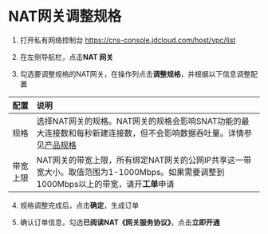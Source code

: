 # NAT网关调整规格
1. 打开私有网络控制台 https://cns-console.jdcloud.com/host/vpc/list

2. 在左侧导航栏，点击**NAT 网关**

3. 勾选要调整规格的NAT网关，在操作列点击**调整规格**，并根据以下信息调整配置

| 配置 | 说明 
| :- | :- |
| 规格 |	选择NAT网关的规格。NAT网关的规格会影响SNAT功能的最大连接数和每秒新建连接数，但不会影响数据吞吐量。详情参见[产品规格](../../Introduction/Specifications.md) |
| 带宽上限 | NAT网关的带宽上限，所有绑定NAT网关的公网IP共享这一带宽大小。取值范围为1-1000Mbps。如果需要调整到1000Mbps以上的带宽，请开**工单**申请 |

4. 规格调整完成后，点击**确定**，生成订单

5. 确认订单信息，勾选**已阅读NAT《网关服务协议》**，点击**立即开通**
